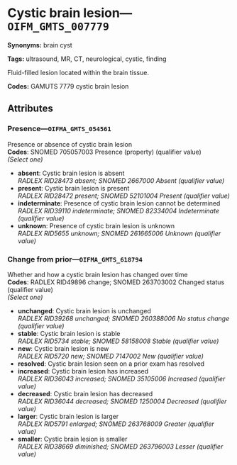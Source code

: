 # Cystic brain lesion—`OIFM_GMTS_007779`

**Synonyms:** brain cyst

**Tags:** ultrasound, MR, CT, neurological, cystic, finding

Fluid-filled lesion located within the brain tissue.

**Codes:** GAMUTS 7779 cystic brain lesion

## Attributes

### Presence—`OIFMA_GMTS_054561`

Presence or absence of cystic brain lesion  
**Codes**: SNOMED 705057003 Presence (property) (qualifier value)  
*(Select one)*

- **absent**: Cystic brain lesion is absent  
_RADLEX RID28473 absent; SNOMED 2667000 Absent (qualifier value)_
- **present**: Cystic brain lesion is present  
_RADLEX RID28472 present; SNOMED 52101004 Present (qualifier value)_
- **indeterminate**: Presence of cystic brain lesion cannot be determined  
_RADLEX RID39110 indeterminate; SNOMED 82334004 Indeterminate (qualifier value)_
- **unknown**: Presence of cystic brain lesion is unknown  
_RADLEX RID5655 unknown; SNOMED 261665006 Unknown (qualifier value)_

### Change from prior—`OIFMA_GMTS_618794`

Whether and how a cystic brain lesion has changed over time  
**Codes**: RADLEX RID49896 change; SNOMED 263703002 Changed status (qualifier value)  
*(Select one)*

- **unchanged**: Cystic brain lesion is unchanged  
_RADLEX RID39268 unchanged; SNOMED 260388006 No status change (qualifier value)_
- **stable**: Cystic brain lesion is stable  
_RADLEX RID5734 stable; SNOMED 58158008 Stable (qualifier value)_
- **new**: Cystic brain lesion is new  
_RADLEX RID5720 new; SNOMED 7147002 New (qualifier value)_
- **resolved**: Cystic brain lesion seen on a prior exam has resolved  
- **increased**: Cystic brain lesion has increased  
_RADLEX RID36043 increased; SNOMED 35105006 Increased (qualifier value)_
- **decreased**: Cystic brain lesion has decreased  
_RADLEX RID36044 decreased; SNOMED 1250004 Decreased (qualifier value)_
- **larger**: Cystic brain lesion is larger  
_RADLEX RID5791 enlarged; SNOMED 263768009 Greater (qualifier value)_
- **smaller**: Cystic brain lesion is smaller  
_RADLEX RID38669 diminished; SNOMED 263796003 Lesser (qualifier value)_